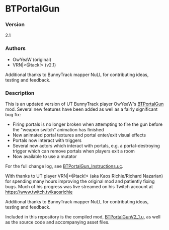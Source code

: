 # BTPortalGun

### Version
2.1

### Authors
* OwYeaW (original)
* VRN|>@tack!< (v2.1)

Additional thanks to BunnyTrack mapper NuLL for contributing ideas, testing and feedback.

### Description
This is an updated version of UT BunnyTrack player OwYeaW's [BTPortalGun](https://github.com/bunnytrack/OwYeaW-UScript-Archive/tree/master/BTPortalGun_beta_v1) mod. Several new features have been added as well as a fairly significant bug fix:

* Firing portals is no longer broken when attempting to fire the gun before the "weapon switch" animation has finished
* New animated portal textures and portal enter/exit visual effects
* Portals now interact with triggers
* Several new actors which interact with portals, e.g. a portal-destroying trigger which can remove portals when players exit a room
* Now available to use a mutator

For the full change log, see [BTPortalGun_Instructions.uc](Classes/BTPortalGun_Instructions.uc).

With thanks to UT player VRN|>@tack!< (aka Kaos Richie/Richard Nazarian) for spending many hours improving the original mod and patiently fixing bugs. Much of his progress was live streamed on his Twitch account at https://www.twitch.tv/kaosrichie

Additional thanks to BunnyTrack mapper NuLL for contributing ideas, testing and feedback.

Included in this repository is the compiled mod, [BTPortalGunV2_1.u](BTPortalGunV2_1.u), as well as the source code and accompanying asset files.
